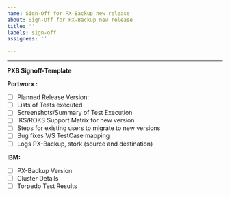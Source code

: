 ```yaml
---
name: Sign-Off for PX-Backup new release
about: Sign-Off for PX-Backup new release
title: ''
labels: sign-off
assignees: ''

---
```


---

**PXB Signoff-Template**

**Portworx :**

- [ ] Planned Release Version:
- [ ] Lists of Tests executed
- [ ] Screenshots/Summary of Test Execution
- [ ] IKS/ROKS Support Matrix for new version
- [ ] Steps for existing users to migrate to new versions
- [ ] Bug fixes V/S TestCase mapping
- [ ] Logs PX-Backup, stork (source and destination)

**IBM:**

- [ ] PX-Backup Version
- [ ] Cluster Details
- [ ] Torpedo Test Results

